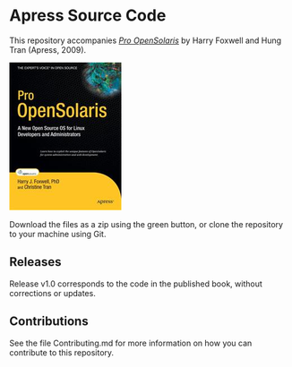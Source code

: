 # Apress Source Code

This repository accompanies [*Pro OpenSolaris*](http://www.apress.com/9781430218913) by Harry Foxwell and Hung Tran (Apress, 2009).

![Cover image](9781430218913.jpg)

Download the files as a zip using the green button, or clone the repository to your machine using Git.

## Releases

Release v1.0 corresponds to the code in the published book, without corrections or updates.

## Contributions

See the file Contributing.md for more information on how you can contribute to this repository.
